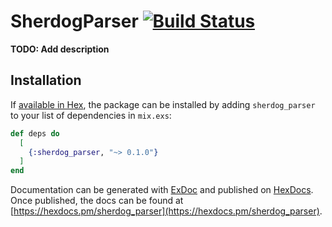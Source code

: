 # SherdogParser [![Build Status](https://travis-ci.com/czogori/sherdog_parser.svg?branch=master)](https://travis-ci.com/czogori/sherdog_parser)

**TODO: Add description**

## Installation

If [available in Hex](https://hex.pm/docs/publish), the package can be installed
by adding `sherdog_parser` to your list of dependencies in `mix.exs`:

```elixir
def deps do
  [
    {:sherdog_parser, "~> 0.1.0"}
  ]
end
```

Documentation can be generated with [ExDoc](https://github.com/elixir-lang/ex_doc)
and published on [HexDocs](https://hexdocs.pm). Once published, the docs can
be found at [https://hexdocs.pm/sherdog_parser](https://hexdocs.pm/sherdog_parser).

